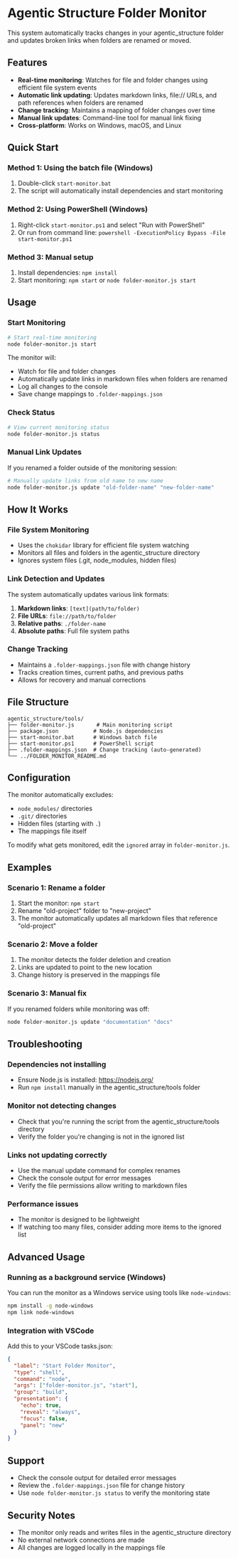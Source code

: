 # Agentic Structure Folder Monitor

This system automatically tracks changes in your agentic_structure folder and updates broken links when folders are renamed or moved.

## Features

- **Real-time monitoring**: Watches for file and folder changes using efficient file system events
- **Automatic link updating**: Updates markdown links, file:// URLs, and path references when folders are renamed
- **Change tracking**: Maintains a mapping of folder changes over time
- **Manual link updates**: Command-line tool for manual link fixing
- **Cross-platform**: Works on Windows, macOS, and Linux

## Quick Start

### Method 1: Using the batch file (Windows)
1. Double-click `start-monitor.bat`
2. The script will automatically install dependencies and start monitoring

### Method 2: Using PowerShell (Windows)
1. Right-click `start-monitor.ps1` and select "Run with PowerShell"
2. Or run from command line: `powershell -ExecutionPolicy Bypass -File start-monitor.ps1`

### Method 3: Manual setup
1. Install dependencies: `npm install`
2. Start monitoring: `npm start` or `node folder-monitor.js start`

## Usage

### Start Monitoring
```bash
# Start real-time monitoring
node folder-monitor.js start
```

The monitor will:
- Watch for file and folder changes
- Automatically update links in markdown files when folders are renamed
- Log all changes to the console
- Save change mappings to `.folder-mappings.json`

### Check Status
```bash
# View current monitoring status
node folder-monitor.js status
```

### Manual Link Updates
If you renamed a folder outside of the monitoring session:
```bash
# Manually update links from old name to new name
node folder-monitor.js update "old-folder-name" "new-folder-name"
```

## How It Works

### File System Monitoring
- Uses the `chokidar` library for efficient file system watching
- Monitors all files and folders in the agentic_structure directory
- Ignores system files (.git, node_modules, hidden files)

### Link Detection and Updates
The system automatically updates various link formats:

1. **Markdown links**: `[text](path/to/folder)`
2. **File URLs**: `file://path/to/folder`
3. **Relative paths**: `./folder-name`
4. **Absolute paths**: Full file system paths

### Change Tracking
- Maintains a `.folder-mappings.json` file with change history
- Tracks creation times, current paths, and previous paths
- Allows for recovery and manual corrections

## File Structure

```
agentic_structure/tools/
├── folder-monitor.js       # Main monitoring script
├── package.json           # Node.js dependencies
├── start-monitor.bat      # Windows batch file
├── start-monitor.ps1      # PowerShell script
├── .folder-mappings.json  # Change tracking (auto-generated)
└── ../FOLDER_MONITOR_README.md
```

## Configuration

The monitor automatically excludes:
- `node_modules/` directories
- `.git/` directories  
- Hidden files (starting with `.`)
- The mappings file itself

To modify what gets monitored, edit the `ignored` array in `folder-monitor.js`.

## Examples

### Scenario 1: Rename a folder
1. Start the monitor: `npm start`
2. Rename "old-project" folder to "new-project"
3. The monitor automatically updates all markdown files that reference "old-project"

### Scenario 2: Move a folder
1. The monitor detects the folder deletion and creation
2. Links are updated to point to the new location
3. Change history is preserved in the mappings file

### Scenario 3: Manual fix
If you renamed folders while monitoring was off:
```bash
node folder-monitor.js update "documentation" "docs"
```

## Troubleshooting

### Dependencies not installing
- Ensure Node.js is installed: https://nodejs.org/
- Run `npm install` manually in the agentic_structure/tools folder

### Monitor not detecting changes
- Check that you're running the script from the agentic_structure/tools directory
- Verify the folder you're changing is not in the ignored list

### Links not updating correctly
- Use the manual update command for complex renames
- Check the console output for error messages
- Verify the file permissions allow writing to markdown files

### Performance issues
- The monitor is designed to be lightweight
- If watching too many files, consider adding more items to the ignored list

## Advanced Usage

### Running as a background service (Windows)
You can run the monitor as a Windows service using tools like `node-windows`:

```bash
npm install -g node-windows
npm link node-windows
```

### Integration with VSCode
Add this to your VSCode tasks.json:
```json
{
  "label": "Start Folder Monitor",
  "type": "shell",
  "command": "node",
  "args": ["folder-monitor.js", "start"],
  "group": "build",
  "presentation": {
    "echo": true,
    "reveal": "always",
    "focus": false,
    "panel": "new"
  }
}
```

## Support

- Check the console output for detailed error messages
- Review the `.folder-mappings.json` file for change history
- Use `node folder-monitor.js status` to verify the monitoring state

## Security Notes

- The monitor only reads and writes files in the agentic_structure directory
- No external network connections are made
- All changes are logged locally in the mappings file